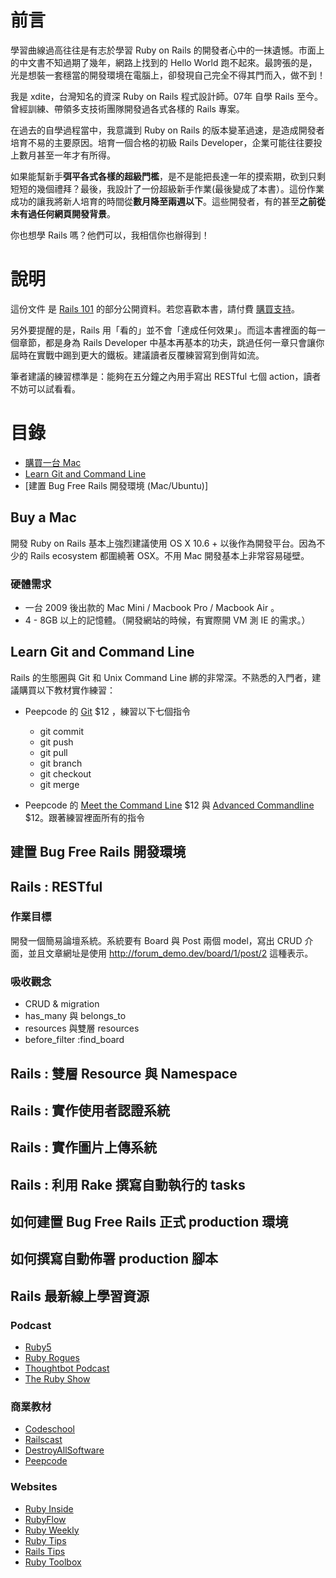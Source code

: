 # 前言

學習曲線過高往往是有志於學習 Ruby on Rails 的開發者心中的一抹遺憾。市面上的中文書不知過期了幾年，網路上找到的 Hello World 跑不起來。最誇張的是，光是想裝一套穩當的開發環境在電腦上，卻發現自己完全不得其門而入，做不到！

我是 xdite，台灣知名的資深 Ruby on Rails 程式設計師。07年 自學 Rails 至今。曾經訓練、帶領多支技術團隊開發過各式各樣的 Rails 專案。 

在過去的自學過程當中，我意識到 Ruby on Rails 的版本變革過速，是造成開發者培育不易的主要原因。培育一個合格的初級 Rails Developer，企業可能往往要投上數月甚至一年才有所得。 

如果能幫新手**弭平各式各樣的超級門檻**，是不是能把長達一年的摸索期，砍到只剩短短的幾個禮拜？最後，我設計了一份超級新手作業(最後變成了本書）。這份作業成功的讓我將新人培育的時間從**數月降至兩週以下**。這些開發者，有的甚至**之前從未有過任何網頁開發背景**。 

你也想學 Rails 嗎？他們可以，我相信你也辦得到！

# 說明

這份文件 是 [Rails 101](http://rails-101.logdown.com) 的部分公開資料。若您喜歡本書，請付費 [購買支持](http://rails-101.logdown.com)。

另外要提醒的是，Rails 用「看的」並不會「達成任何效果」。而這本書裡面的每一個章節，都是身為 Rails Developer 中基本再基本的功夫，跳過任何一章只會讓你屆時在實戰中踢到更大的鐵板。建議讀者反覆練習寫到倒背如流。

筆者建議的練習標準是：能夠在五分鐘之內用手寫出 RESTful 七個 action，讀者不妨可以試看看。

# 目錄

* [購買一台 Mac](#buy-a-mac)
* [Learn Git and Command Line](#learn-git-and-command-line)
* [建置 Bug Free Rails 開發環境 (Mac/Ubuntu)]

## Buy a Mac

開發 Ruby on Rails 基本上強烈建議使用 OS X 10.6 + 以後作為開發平台。因為不少的 Rails ecosystem 都圍繞著 OSX。不用 Mac 開發基本上非常容易碰壁。

### 硬體需求

* 一台 2009 後出款的 Mac Mini / Macbook Pro / Macbook Air 。
* 4 - 8GB 以上的記憶體。（開發網站的時候，有實際開 VM 測 IE 的需求。）

## Learn Git and Command Line

Rails 的生態圈與 Git 和 Unix Command Line 綁的非常深。不熟悉的入門者，建議購買以下教材實作練習：

* Peepcode 的 [Git](https://peepcode.com/products/git) $12 ，練習以下七個指令
  - git commit
  - git push
  - git pull
  - git branch
  - git checkout
  - git merge

* Peepcode 的 [Meet the Command Line](https://peepcode.com/products/meet-the-command-line) $12 與 [Advanced Commandline](https://peepcode.com/products/advanced-command-line) $12。跟著練習裡面所有的指令

## 建置 Bug Free Rails 開發環境

## Rails : RESTful

### 作業目標

開發一個簡易論壇系統。系統要有 Board 與 Post 兩個 model，寫出 CRUD 介面，並且文章網址是使用 <http://forum_demo.dev/board/1/post/2> 這種表示。

### 吸收觀念

* CRUD & migration
* has_many 與 belongs_to
* resources 與雙層 resources
* before_filter :find_board


## Rails : 雙層 Resource 與 Namespace

## Rails : 實作使用者認證系統

## Rails : 實作圖片上傳系統

## Rails : 利用 Rake 撰寫自動執行的 tasks

## 如何建置 Bug Free Rails 正式 production 環境

## 如何撰寫自動佈署 production 腳本

## Rails 最新線上學習資源

### Podcast

* [Ruby5](http://ruby5.envylabs.com/)
* [Ruby Rogues](http://rubyrogues.com/)
* [Thoughtbot Podcast](http://robots.thoughtbot.com/tagged/podcast)
* [The Ruby Show](http://rubyshow.com/)

### 商業教材

* [Codeschool](http://codeschool.com)
* [Railscast](http://railscast.com)
* [DestroyAllSoftware](https://www.destroyallsoftware.com/)
* [Peepcode](https://peepcode.com/)

### Websites

* [Ruby Inside](http://www.rubyinside.com/)
* [RubyFlow](http://www.rubyflow.com/)
* [Ruby Weekly](http://rubyweekly.com/)
* [Ruby Tips](http://rubyquicktips.com/)
* [Rails Tips](http://railstips.org)
* [Ruby Toolbox](http://ruby-toolbox.com/)
